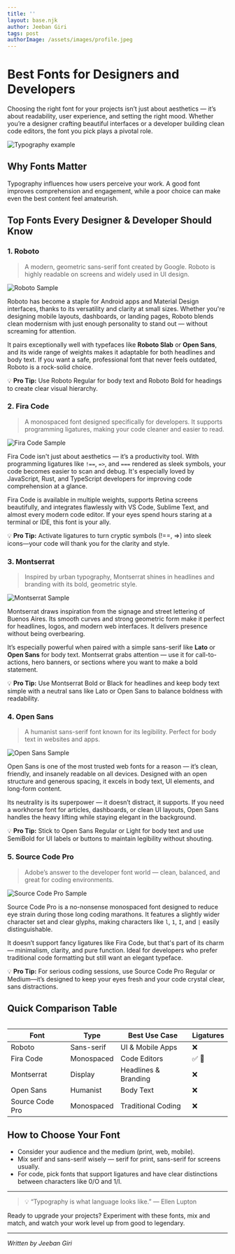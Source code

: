 ```yaml
---
title: ''
layout: base.njk
author: Jeeban Giri
tags: post
authorImage: /assets/images/profile.jpeg
---
```


# Best Fonts for Designers and Developers

Choosing the right font for your projects isn’t just about aesthetics — it’s about readability, user experience, and setting the right mood. Whether you’re a designer crafting beautiful interfaces or a developer building clean code editors, the font you pick plays a pivotal role.

![Typography example](https://images.unsplash.com/photo-1515377905703-c4788e51af15?auto=format&fit=crop&w=800&q=80)

## Why Fonts Matter

Typography influences how users perceive your work. A good font improves comprehension and engagement, while a poor choice can make even the best content feel amateurish.

## Top Fonts Every Designer & Developer Should Know

### 1. Roboto

> A modern, geometric sans-serif font created by Google. Roboto is highly readable on screens and widely used in UI design.

![Roboto Sample](/assets/images/roboto-sample.png)

Roboto has become a staple for Android apps and Material Design interfaces, thanks to its versatility and clarity at small sizes. Whether you're designing mobile layouts, dashboards, or landing pages, Roboto blends clean modernism with just enough personality to stand out — without screaming for attention.

It pairs exceptionally well with typefaces like **Roboto Slab** or **Open Sans**, and its wide range of weights makes it adaptable for both headlines and body text. If you want a safe, professional font that never feels outdated, Roboto is a rock-solid choice.

💡 **Pro Tip:** Use Roboto Regular for body text and Roboto Bold for headings to create clear visual hierarchy.

### 2. Fira Code

> A monospaced font designed specifically for developers. It supports programming ligatures, making your code cleaner and easier to read.

![Fira Code Sample](/assets/images/fira-sample.png)

Fira Code isn't just about aesthetics — it’s a productivity tool. With programming ligatures like `!==`, `=>`, and `===` rendered as sleek symbols, your code becomes easier to scan and debug. It's especially loved by JavaScript, Rust, and TypeScript developers for improving code comprehension at a glance.

Fira Code is available in multiple weights, supports Retina screens beautifully, and integrates flawlessly with VS Code, Sublime Text, and almost every modern code editor. If your eyes spend hours staring at a terminal or IDE, this font is your ally.

💡 **Pro Tip:** Activate ligatures to turn cryptic symbols (!==, =>) into sleek icons—your code will thank you for the clarity and style.

### 3. Montserrat

> Inspired by urban typography, Montserrat shines in headlines and branding with its bold, geometric style.

![Montserrat Sample](/assets/images/mont-sample.png)

Montserrat draws inspiration from the signage and street lettering of Buenos Aires. Its smooth curves and strong geometric form make it perfect for headlines, logos, and modern web interfaces. It delivers presence without being overbearing.

It’s especially powerful when paired with a simple sans-serif like **Lato** or **Open Sans** for body text. Montserrat grabs attention — use it for call-to-actions, hero banners, or sections where you want to make a bold statement.

💡 **Pro Tip:** Use Montserrat Bold or Black for headlines and keep body text simple with a neutral sans like Lato or Open Sans to balance boldness with readability.

### 4. Open Sans

> A humanist sans-serif font known for its legibility. Perfect for body text in websites and apps.

![Open Sans Sample](/assets/images/open-sample.png)

Open Sans is one of the most trusted web fonts for a reason — it’s clean, friendly, and insanely readable on all devices. Designed with an open structure and generous spacing, it excels in body text, UI elements, and long-form content.

Its neutrality is its superpower — it doesn’t distract, it supports. If you need a workhorse font for articles, dashboards, or clean UI layouts, Open Sans handles the heavy lifting while staying elegant in the background.

💡 **Pro Tip:** Stick to Open Sans Regular or Light for body text and use SemiBold for UI labels or buttons to maintain legibility without shouting.

### 5. Source Code Pro

> Adobe’s answer to the developer font world — clean, balanced, and great for coding environments.

![Source Code Pro Sample](/assets/images/sourcecode-sample.png)

Source Code Pro is a no-nonsense monospaced font designed to reduce eye strain during those long coding marathons. It features a slightly wider character set and clear glyphs, making characters like `l`, `1`, `I`, and `|` easily distinguishable.

It doesn’t support fancy ligatures like Fira Code, but that's part of its charm — minimalism, clarity, and pure function. Ideal for developers who prefer traditional code formatting but still want an elegant typeface.

 💡 **Pro Tip:** For serious coding sessions, use Source Code Pro Regular or Medium—it’s designed to keep your eyes fresh and your code crystal clear, sans distractions.


## Quick Comparison Table


<table class="fancy-font-table">

| Font             | Type        | Best Use Case         | Ligatures |
|------------------|-------------|------------------------|-----------|
| Roboto           | Sans-serif  | UI & Mobile Apps       | ❌        |
| Fira Code        | Monospaced  | Code Editors           | ✅ 🧠     |
| Montserrat       | Display     | Headlines & Branding   | ❌        |
| Open Sans        | Humanist    | Body Text              | ❌        |
| Source Code Pro  | Monospaced  | Traditional Coding     | ❌        |

</table>


## How to Choose Your Font

- Consider your audience and the medium (print, web, mobile).  
- Mix serif and sans-serif wisely — serif for print, sans-serif for screens usually.  
- For code, pick fonts that support ligatures and have clear distinctions between characters like 0/O and 1/I.

---
> 💡 “Typography is what language looks like.” — Ellen Lupton

Ready to upgrade your projects? Experiment with these fonts, mix and match, and watch your work level up from good to legendary.

---

*Written by Jeeban Giri*


